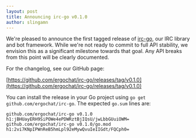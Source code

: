 ```yaml
---
layout: post
title: Announcing irc-go v0.1.0
author: slingamn
---
```

We're pleased to announce the first tagged release of [irc-go](https://github.com/ergochat/irc-go), our IRC library and bot framework. While we're not ready to commit to full API stability, we envision this as a significant milestone towards that goal. Any API breaks from this point will be clearly documented.

For the changelog, see our GitHub page:

[https://github.com/ergochat/irc-go/releases/tag/v0.1.0](https://github.com/ergochat/irc-go/releases/tag/v0.1.0)

You can install the release in your Go project using `go get github.com/ergochat/irc-go`. The expected `go.sum` lines are:

    github.com/ergochat/irc-go v0.1.0 h1:jBHUayERH9SiPOWe4ePDWRztBjIQsU/jwLbbGUuiOWM=
    github.com/ergochat/irc-go v0.1.0/go.mod h1:2vi7KNpIPWnReB5hmLpl92eMywQvuIeIIGdt/FQCph0=
